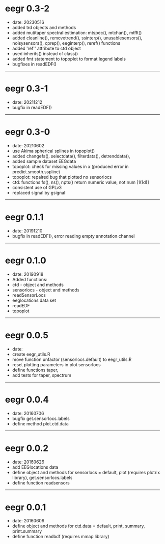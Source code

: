 # eegr 0.3-2
- date: 20230516
- added trd objects and methods
- added mutitaper spectral estimation: mtspec(), mtchan(), mtfft()
- added cleanline(), removetrend(), ssinterp(), unusablesensors(),
        noisysensors(), cprep(), eeginterp(), reref() functions
- added 'ref'' attribute to ctd object
- used inherits() instead of class()
- added fmt statement to topoplot to format legend labels
- bugfixes in readEDF()

---

# eegr 0.3-1
- date: 20211212
- bugfix in readEDF()

---

# eegr 0.3-0
- date: 20210602
- use Akima spherical splines in topoplot()
- added changefs(), selectdata(), filterdata(), detrenddata(), 
- added sample dataset EEGdata
- topoplot: check for missing values in x (produced error in predict.smooth.sspline)
- topoplot: repaired bug that plotted no sensorlocs
- ctd: functions fs(), ns(), npts() return numeric value, not num [1(1d)]
- consistent use of GPLv3
- replaced signal by gsignal

---

# eegr 0.1.1
- date: 20191210
- bugfix in readEDF(), error reading empty annotation channel

---

# eegr 0.1.0
- date: 20190918
- Added functions:
- ctd - object and methods
- sensorlocs - object and methods
- readSensorLocs
- eeglocations data set 
- readEDF
- topoplot

---

# eegr 0.0.5
- date: 
- create eegr_utils.R
- move function unfactor (sensorlocs.default) to eegr_utils.R
- reset plotting parameters in plot.sensorlocs
- define functions taper, 
- add tests for taper, spectrum

---

# eegr 0.0.4
- date: 20160706
- bugfix get.sensorlocs.labels
- define method plot.ctd.data

---

# eegr 0.0.2
- date: 20160626
- add EEGlocations data
- define object and methods for sensorlocs
  = default, plot (requires plotrix library), get.sensorlocs.labels
- define function readsensors

---

# eegr 0.0.1
- date: 20160609
- define object and methods for ctd.data
  = default, print, summary, print.summary
- define function readbdf (requires mmap library)

